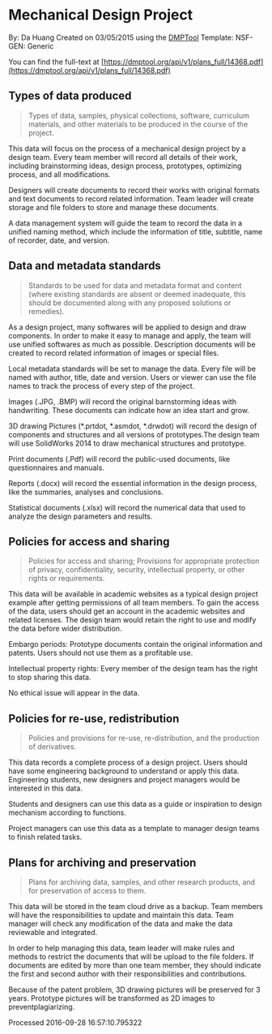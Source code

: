 # Mechanical Design Project

By: Da Huang
Created on 03/05/2015 using the [DMPTool](https://dmp.cdlib.org/) Template: NSF-GEN: Generic

You can find the full-text at [https://dmptool.org/api/v1/plans_full/14368.pdf](https://dmptool.org/api/v1/plans_full/14368.pdf) 

## Types of data produced

> Types of data, samples, physical collections, software, curriculum materials, and other materials to be produced in the course of the project.

This data will focus on the process of a mechanical design project by a design team. Every team member will record all details of their work, including brainstorming ideas, design process, prototypes, optimizing process, and all modifications.



Designers will create documents to record their works with original formats and text documents to record related information. Team leader will create storage and file folders to store and manage these documents.



A data management system will guide the team to record the data in a unified naming method, which include the information of title, subtitle, name of recorder, date, and version.


## Data and metadata standards 

> Standards to be used for data and metadata format and content (where existing standards are absent or deemed inadequate, this should be documented along with any proposed solutions or remedies).

As a design project, many softwares will be applied to design and draw components. In order to make it easy to manage and apply, the team will use unified softwares as much as possible. Description documents will be created to record related information of images or special files.



Local metadata standards will be set to manage the data. Every file will be named with author, title, date and version. Users or viewer can use the file names to track the process of every step of the project.



Images (.JPG, .BMP) will record the original barnstorming ideas with handwriting. These documents can indicate how an idea start and grow.



3D drawing Pictures (*.prtdot, *.asmdot, *.drwdot) will record the design of components and structures and all versions of prototypes.The design team will use SolidWorks 2014 to draw mechanical structures and prototype.



Print documents (.Pdf) will record the public-used documents, like questionnaires and manuals.



Reports (.docx) will record the essential information in the design process, like the summaries, analyses and conclusions.



Statistical documents (.xlsx) will record the numerical data that used to analyze the design parameters and results.


## Policies for access and sharing

> Policies for access and sharing; Provisions for appropriate protection of privacy, confidentiality, security, intellectual property, or other rights or requirements.

This data will be available in academic websites as a typical design project example after getting permissions of all team members. To gain the access of the data, users should get an account in the academic websites and related licenses. The design team would retain the right to use and modify the data before wider distribution.



Embargo periods: Prototype documents contain the original information and patents. Users should not use them as a profitable use.



Intellectual property rights: Every member of the design team has the right to stop sharing this data.



No ethical issue will appear in the data.


## Policies for re-use, redistribution

> Policies and provisions for re-use, re-distribution, and the production of derivatives.

This data records a complete process of a design project. Users should have some engineering background to understand or apply this data. Engineering students, new designers and project managers would be interested in this data.



Students and designers can use this data as a guide or inspiration to design mechanism according to functions.



Project managers can use this data as a template to manager design teams to finish related tasks.


## Plans for archiving and preservation

> Plans for archiving data, samples, and other research products, and for preservation of access to them.

This data will be stored in the team cloud drive as a backup. Team members will have the responsibilities to update and maintain this data. Team manager will check any modification of the data and make the data reviewable and integrated.



In order to help managing this data, team leader will make rules and methods to restrict the documents that will be upload to the file folders. If documents are edited by more than one team member, they should indicate the first and second author with their responsibilities and contributions.



Because of the patent problem, 3D drawing pictures will be preserved for 3 years. Prototype pictures will be transformed as 2D images to preventplagiarizing.


Processed 2016-09-28 16:57:10.795322
